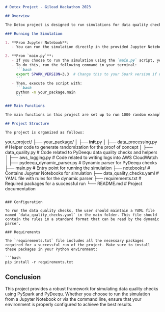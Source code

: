 ```markdown
# Detox Project - Gilead Hackathon 2023

## Overview

The Detox project is designed to run simulations for data quality checks using PyDeequ/Cloudwatch. Users can execute the simulation either from a Jupyter Notebook or by running the `main.py` script. In both cases, a PySpark environment must be available.

### Running the Simulation

1. **From Jupyter Notebook**: 
   - You can run the simulation directly in the provided Jupyter Notebooks. The necessary environment variables, including `SPARK_VERSION`, are already set up in the notebook.

2. **From `main.py`**:
   - If you choose to run the simulation using the `main.py` script, you must export the `SPARK_VERSION` environment variable in your terminal before executing the script. 
   - To do this, run the following command in your terminal:
     ```bash
     export SPARK_VERSION=3.3  # Change this to your Spark version if needed
     ```
   - Then, execute the script with:
     ```bash
     python -m your_package.main
     ```

### Main Functions

The main functions in this project are set up to run 1000 random examples, simulating various scenarios to validate data quality.

## Project Structure

The project is organized as follows:

```
your_project/
├── your_package/
│   ├── __init__.py
│   ├── data_processing.py      # Helper code to generate randomization for the proof of concept
│   ├── data_quality.py         # Code related to PyDeequ data quality checks and helpers
│   ├── aws_logging.py          # Code related to writing logs into AWS CloudWatch
│   ├── pydeequ_dynamic_parser.py # Dynamic parser for PyDeequ checks
├── main.py                     # Entry point for running the simulation
├── notebooks/                  # Contains Jupyter Notebooks for simulation
├── data_quality_checks.yaml     # YAML file with rules for the dynamic parser
├── requirements.txt            # Required packages for a successful run
└── README.md                   # Project documentation
```

### Configuration

To run the data quality checks, the user should maintain a YAML file named `data_quality_checks.yaml` in the main folder. This file should contain the rules in a standard format that can be read by the dynamic parser.

### Requirements

The `requirements.txt` file includes all the necessary packages required for a successful run of the project. Make sure to install these packages in your Python environment:

```bash
pip install -r requirements.txt
```

## Conclusion

This project provides a robust framework for simulating data quality checks using PySpark and PyDeequ. Whether you choose to run the simulation from a Jupyter Notebook or via the command line, ensure that your environment is properly configured to achieve the best results.